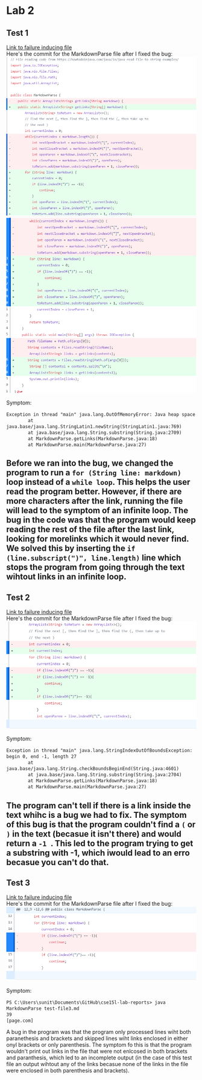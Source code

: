 # Lab 2
## Test 1 
[Link to failure inducing file](https://github.com/shreyagupta112/cse15l-lab-reports/blob/main/testfile1.md) <br>
Here's the commit for the MarkdownParse file after I fixed the bug:
![Image](test11.png)
![Image](test12.png)

Symptom: 
```
Exception in thread "main" java.lang.OutOfMemoryError: Java heap space
        at java.base/java.lang.StringLatin1.newString(StringLatin1.java:769)
        at java.base/java.lang.String.substring(String.java:2709)
        at MarkdownParse.getLinks(MarkdownParse.java:18)
        at MarkdownParse.main(MarkdownParse.java:27)
```
Before we ran into the bug, we changed the program to run a `for (String line: markdown)` loop instead of a `while loop`.  This helps the user read the program better.  However, if there are more characters after the link, running the file will lead to the symptom of an infinite loop.  The bug in the code was that the program would keep reading the rest of the file after the last link, looking for morelinks which it would never find.  We solved this by inserting the `if (line.subscript(")", line.length)` line which stops the program from going through the text wihtout links in an infinite loop.
---
## Test 2 
[Link to failure inducing file](https://github.com/shreyagupta112/cse15l-lab-reports/blob/main/test-file2.md) <br>
Here's the commit for the MarkdownParse file after I fixed the bug:
![Image](test2.png)

Symptom:
```
Exception in thread "main" java.lang.StringIndexOutOfBoundsException: begin 0, end -1, length 27
        at java.base/java.lang.String.checkBoundsBeginEnd(String.java:4601)
        at java.base/java.lang.String.substring(String.java:2704)
        at MarkdownParse.getLinks(MarkdownParse.java:18)
        at MarkdownParse.main(MarkdownParse.java:27)
```
The program can't tell if there is a link inside the text whihc is a bug we had to fix.  The symptom of this bug is that the program couldn't find a `(` or `)` in the text (becasue it isn't there) and would return a `-1 `.  This led to the program trying to get a substring with -1, which iwould lead to an erro becasue you can't do that.
---
## Test 3 
[Link to failure inducing file](https://github.com/shreyagupta112/cse15l-lab-reports/blob/main/testfile3.md) <br>
Here's the commit for the MarkdownParse file after I fixed the bug:
![Image](test3.png)

Symptom:
```
PS C:\Users\sunit\Documents\GitHub\cse15l-lab-reports> java MarkdownParse test-file3.md
39 
[page.com]
```

A bug in the program was that the program only processed lines wiht both paranethesis and brackets and skipped lines wiht links enclosed in either onyl brackets or only parenthesis.  The symptom fo this is that the program wouldn't print out links in the file that were not enlcosed in both brackets and paranthesis, which led to an incomplete output (in the case of this test file an output wihtout any of the links becasue none of the links in the file were enclosed in both parenthesis and brackets).

